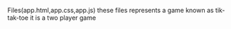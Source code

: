  Files(app.html,app.css,app.js)
 these files represents a game known as tik-tak-toe
 it is a two player game
